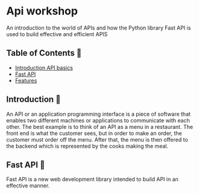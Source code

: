 # Api workshop
An introduction to the world of APIs and how the Python library Fast API is used to build effective and efficient APIS
## Table of Contents 🤖
- [Introduction API basics](#Introduction)
- [Fast API](#usage)
- [Features](#features)


## Introduction 🫡
An API or an application programming interface is a piece of software that enables two different machines or applications to communicate with each other. The best example is to think of an API as a menu in a restaurant. The front end is what the customer sees, but in order to make an order, the customer must order off the menu. After that, the menu is then offered to the backend which is represented by the cooks making the meal.

## Fast API 🫡
 Fast API is a new web development library intended to build API in an effective manner.

